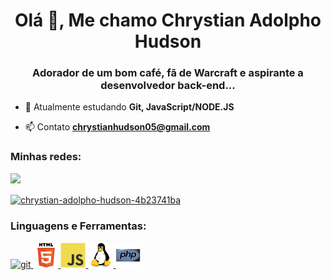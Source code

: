 <h1 align="center">Olá 👋, Me chamo Chrystian Adolpho Hudson</h1>
<h3 align="center">Adorador de um bom café, fã de Warcraft e aspirante a desenvolvedor back-end...</h3>

- 🌱 Atualmente estudando **Git, JavaScript/NODE.JS**

- 📫 Contato **chrystianhudson05@gmail.com**

<h3 align="left">Minhas redes:</h3>
<a href="https://www.codewars.com/users/chrystian4dolpho/stats"><img src="https://www.codewars.com/users/chrystian4dolpho/badges/small"></a>
<p align="left">
<a href="https://linkedin.com/in/chrystian-adolpho-hudson-4b23741ba" target="blank"><img align="center" src="https://img.shields.io/badge/LinkedIn-0077B5?style=for-the-badge&logo=linkedin&logoColor=white" alt="chrystian-adolpho-hudson-4b23741ba" height="30" width="100" /></a>
</p>

<h3 align="left">Linguagens e Ferramentas:</h3>
<p align="left">  <a href="https://git-scm.com/" target="_blank"> <img src="https://www.vectorlogo.zone/logos/git-scm/git-scm-icon.svg" alt="git" width="40" height="40"/> </a> <a href="https://www.w3.org/html/" target="_blank"> <img src="https://raw.githubusercontent.com/devicons/devicon/master/icons/html5/html5-original-wordmark.svg" alt="html5" width="40" height="40"/> </a> <a href="https://developer.mozilla.org/en-US/docs/Web/JavaScript" target="_blank"> <img src="https://raw.githubusercontent.com/devicons/devicon/master/icons/javascript/javascript-original.svg" alt="javascript" width="40" height="40"/> </a> <a href="https://www.linux.org/" target="_blank"> <img src="https://raw.githubusercontent.com/devicons/devicon/master/icons/linux/linux-original.svg" alt="linux" width="40" height="40"/> <a href="https://www.php.net" target="_blank"> <img src="https://raw.githubusercontent.com/devicons/devicon/master/icons/php/php-original.svg" alt="php" width="40" height="40"/> </a> </p>

